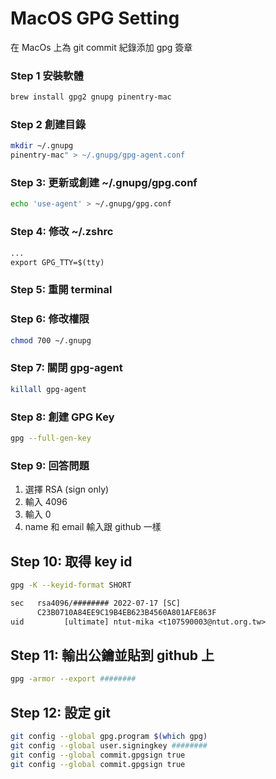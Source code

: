 # MacOS GPG Setting
在 MacOs 上為 git commit 紀錄添加 gpg 簽章

### Step 1 安裝軟體
```sh
brew install gpg2 gnupg pinentry-mac 
```

### Step 2 創建目錄
```sh
mkdir ~/.gnupg
pinentry-mac" > ~/.gnupg/gpg-agent.conf
```

### Step 3: 更新或創建 ~/.gnupg/gpg.conf
```sh
echo 'use-agent' > ~/.gnupg/gpg.conf
```

### Step 4: 修改 ~/.zshrc
```txt
...
export GPG_TTY=$(tty)
```
### Step 5: 重開 terminal

### Step 6: 修改權限
```sh
chmod 700 ~/.gnupg
```
### Step 7: 關閉 gpg-agent
```sh
killall gpg-agent
```

### Step 8: 創建 GPG Key
```sh
gpg --full-gen-key
```
### Step 9: 回答問題
1. 選擇 RSA (sign only)
2. 輸入 4096
3. 輸入 0
4. name 和 email 輸入跟 github 一樣
    
## Step 10: 取得 key id
```sh
gpg -K --keyid-format SHORT
```

```txt
sec   rsa4096/######## 2022-07-17 [SC]
      C23B0710A84EE9C19B4EB623B4560A801AFE863F
uid         [ultimate] ntut-mika <t107590003@ntut.org.tw>
```


## Step 11: 輸出公鑰並貼到 github 上
```sh
gpg -armor --export ########
```

## Step 12: 設定 git
```sh
git config --global gpg.program $(which gpg)
git config --global user.signingkey ########
git config --global commit.gpgsign true
git config --global commit.gpgsign true
```